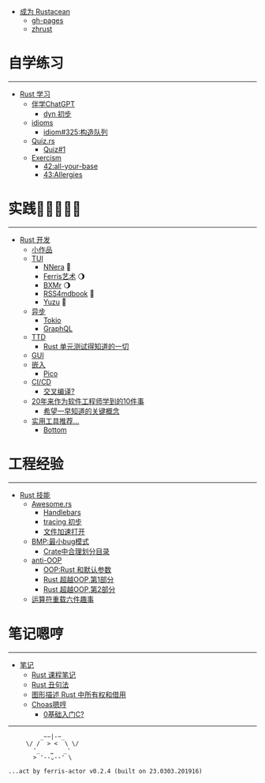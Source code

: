 
- [成为 Rustacean](./abt/README.md)
    + [gh-pages](./abt/gh-pages.md)
    + [zhrust](./abt/zhrust.md)



# 自学练习

---

- [Rust 学习](./101/README.md)
    + [伴学ChatGPT](./101/chatgpt101.md)
        + [dyn 初步](./101/chat_dyn101.md)
    + [idioms](./101/idioms.md)
        + [idiom#325:构造队列](./101/idiom325_create_a_queue.md)
    + [Quiz.rs](./101/quiz.md)
        + [Quiz#1](./101/quiz_1.md)
    + [Exercism](./101/exercism.md)
        + [42:all-your-base](./101/ex42all-your-base.md)
        + [43:Allergies](./101/ex43Allergies.md)



# 实践🌚🌘🌗🌖🌝

---

- [Rust 开发](./dev/README.md)
    + [小作品](./dev/dama-projects.md)
    + [TUI](./dev/tui4cli.md)
        + [NNera](./dev/cli_nnera.md) 🌝
        + [Ferris艺术](./dev/cli_ferris_art.md) 🌖
        + [BXMr](./dev/cli_bxmr.md) 🌖
        + [RSS4mdbook](./dev/cli_rss4mdbook.md) 🌚
        + [Yuzu](./dev/cli_yuzu.md) 🌚
    + [异步](./dev/web4async.md)
        + [Tokio](./dev/tokio.md)
        + [GraphQL](./dev/graphql.md)
    + [TTD]()
        + [Rust 单元测试得知道的一切](./dev/rust-unit-test-everything-wanted-know.md)
    + [GUI](./dev/gui4web.md)
    + [嵌入](./dev/embedded_rs.md)
        + [Pico](./dev/emb_rp2040pico.md)
    + [CI/CD]()
        + [交叉编译?](./dev/cross-compiling.md)
    + [20年来作为软件工程师学到的10件事](./dev/20-things-ive-learned-in-my-20-years-as-a-software-engineer.md)
        + [希望一早知道的关键概念](./dev/concepts-i-wish-i-learned-earlier.md)
    + [实用工具推荐...]()
        + [Bottom](./dev/cli_btm.md)



# 工程经验

---

- [Rust 技能](./tip/README.md)
    + [Awesome.rs](./tip/awesome4rs.md)
        + [Handlebars](./tip/aw4rs_handlebars.md)
        + [tracing 初步](./tip/tracing.md)
        + [文件加速打开](./tip/open_big_file_speed.md)
    + [BMP:最小bug模式](./tip/rust_min_bug_patterns.md)
        + [Crate中合理划分目录](./tip/manag_growing_proj_with_crates_modules.md)
    + [anti-OOP]()
        + [OOP:Rust 和默认参数](./tip/default-params.md)
        + [Rust 超越OOP,第1部分](./tip/oop-1-encapsulation.md)
        + [Rust 超越OOP,第2部分](./tip/oop-2-polymorphism.md)
    + [运算符重载六件趣事](./tip/rust6fun-operator-overloading.md)



# 笔记嗯哼

---

- [笔记](./log/README.md)
    + [Rust 课程笔记](./log/rust101logging.md)
    + [Rust 丑句法](./log/rust-s-ugly-syntax.md)
    + [图形描述 Rust 中所有权和借用](./log/graph-rust-move-copy-borrow.md)
    + [Choas嗯哼]()
        + [0基础入门C?](./log/c101.md)

----

```
         _~∽|-~_
     \/ /  > <  \ \/
       '_   ⎵   _'
       > '--⌄--' \

...act by ferris-actor v0.2.4 (built on 23.0303.201916)
```